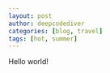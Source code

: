 ```yaml
---
layout: post
author: deepcodediver
categories: [blog, travel]
tags: [hot, summer]
---
```

Hello world!